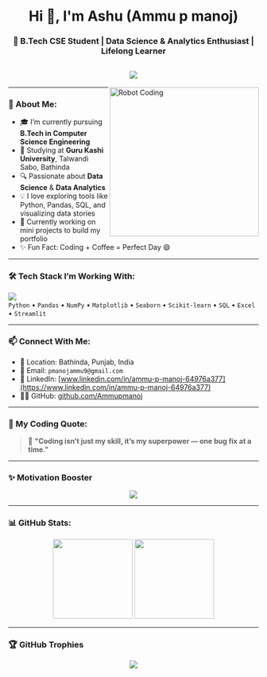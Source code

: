 <h1 align="center">Hi 👋, I'm Ashu (Ammu p manoj)</h1>
<h3 align="center">🚀 B.Tech CSE Student | Data Science & Analytics Enthusiast | Lifelong Learner</h3>

<h2 align="center">
  <img src="https://readme-typing-svg.herokuapp.com?font=Orbitron&size=24&duration=3000&color=00F7FF&center=true&vCenter=true&width=600&lines=🤖+AI+%26+Data+Enthusiast;👩‍💻+Learning+One+Bug+at+a+Time;🚀+Coding+is+my+Superpower!" />
</h2>

<img align="right" alt="Robot Coding" width="300" src="https://media.giphy.com/media/iFmw13LV1hHhViPPWz/giphy.gif">

---

### 💫 About Me:
- 🎓 I’m currently pursuing **B.Tech in Computer Science Engineering**
- 🏫 Studying at **Guru Kashi University**, Talwandi Sabo, Bathinda
- 🔍 Passionate about **Data Science** & **Data Analytics**
- 💡 I love exploring tools like Python, Pandas, SQL, and visualizing data stories
- 🧠 Currently working on mini projects to build my portfolio
- ✨ Fun Fact: Coding + Coffee = Perfect Day 😄

---

### 🛠️ Tech Stack I’m Working With:
<img src="https://skillicons.dev/icons?i=python,git,github,vscode,sqlite" /><br>
`Python` • `Pandas` • `NumPy` • `Matplotlib` • `Seaborn` • `Scikit-learn` • `SQL` • `Excel` • `Streamlit`

---

### 📫 Connect With Me:
- 📍 Location: Bathinda, Punjab, India  
- 💌 Email: `pmanojammu9@gmail.com`  
- 💼 LinkedIn: [www.linkedin.com/in/ammu-p-manoj-64976a377](https://www.linkedin.com/in/ammu-p-manoj-64976a377)  
- 🧑‍💻 GitHub: [github.com/Ammupmanoj](https://github.com/Ammupmanoj)

---

### 🤖 My Coding Quote:

> 🚀 **"Coding isn’t just my skill, it’s my superpower — one bug fix at a time."**

---

### ✨ Motivation Booster 

<p align="center">
  <img src="https://readme-typing-svg.demolab.com?font=Fira+Code&weight=500&size=22&pause=1000&color=36FFC4&center=true&vCenter=true&width=600&lines=Powered+by+logic.;Fueled+by+coffee.;Driven+by+curiosity."/>
</p>

---

### 📊 GitHub Stats:
<p align="center">
  <img src="https://github-readme-stats.vercel.app/api?username=Ammupmanoj&show_icons=true&theme=radical" height="160"/>
  <img src="https://github-readme-stats.vercel.app/api/top-langs/?username=Ammupmanoj&layout=compact&theme=radical" height="160"/>
</p>

---

### 🏆 GitHub Trophies

<p align="center">
  <img src="https://github-profile-trophy.vercel.app/?username=Ammupmanoj&theme=dracula&row=1" />
</p>
